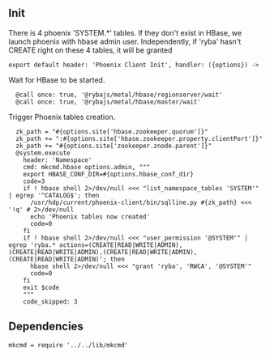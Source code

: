 
## Init

There is 4 phoenix 'SYSTEM.*' tables. If they don't exist in HBase, we launch
phoenix with hbase admin user.
Independently, if 'ryba' hasn't CREATE right on these 4 tables, it will be granted

    export default header: 'Phoenix Client Init', handler: ({options}) ->

Wait for HBase to be started.

      @call once: true, '@rybajs/metal/hbase/regionserver/wait'
      @call once: true, '@rybajs/metal/hbase/master/wait'

Trigger Phoenix tables creation.

      zk_path = "#{options.site['hbase.zookeeper.quorum']}"
      zk_path += ":#{options.site['hbase.zookeeper.property.clientPort']}"
      zk_path += "#{options.site['zookeeper.znode.parent']}"
      @system.execute
        header: 'Namespace'
        cmd: mkcmd.hbase options.admin, """
        export HBASE_CONF_DIR=#{options.hbase_conf_dir}
        code=3
        if ! hbase shell 2>/dev/null <<< "list_namespace_tables 'SYSTEM'" | egrep '^CATALOG$'; then
          /usr/hdp/current/phoenix-client/bin/sqlline.py #{zk_path} <<< '!q' # 2>/dev/null
          echo 'Phoenix tables now created'
          code=0
        fi
        if ! hbase shell 2>/dev/null <<< "user_permission '@SYSTEM'" | egrep 'ryba.* actions=(CREATE|READ|WRITE|ADMIN),(CREATE|READ|WRITE|ADMIN),(CREATE|READ|WRITE|ADMIN),(CREATE|READ|WRITE|ADMIN)'; then
          hbase shell 2>/dev/null <<< "grant 'ryba', 'RWCA', '@SYSTEM'"
          code=0
        fi
        exit $code
        """
        code_skipped: 3

## Dependencies

    mkcmd = require '../../lib/mkcmd'
